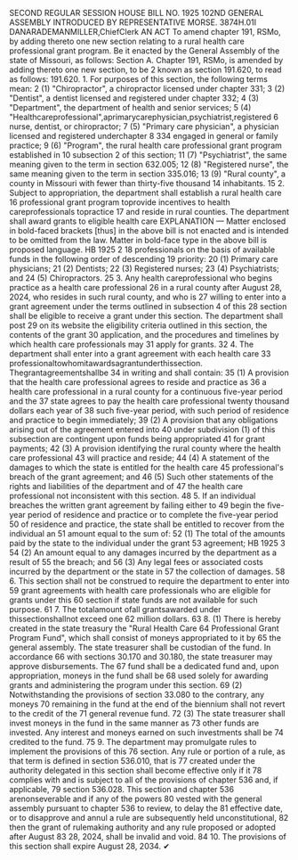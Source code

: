 SECOND REGULAR SESSION
HOUSE BILL NO. 1925
102ND GENERAL ASSEMBLY
INTRODUCED BY REPRESENTATIVE MORSE.
3874H.01I DANARADEMANMILLER,ChiefClerk
AN ACT
To amend chapter 191, RSMo, by adding thereto one new section relating to a rural health
care professional grant program.
Be it enacted by the General Assembly of the state of Missouri, as follows:
Section A. Chapter 191, RSMo, is amended by adding thereto one new section, to be
2 known as section 191.620, to read as follows:
191.620. 1. For purposes of this section, the following terms mean:
2 (1) "Chiropractor", a chiropractor licensed under chapter 331;
3 (2) "Dentist", a dentist licensed and registered under chapter 332;
4 (3) "Department", the department of health and senior services;
5 (4) "Healthcareprofessional",aprimarycarephysician,psychiatrist,registered
6 nurse, dentist, or chiropractor;
7 (5) "Primary care physician", a physician licensed and registered underchapter
8 334 engaged in general or family practice;
9 (6) "Program", the rural health care professional grant program established in
10 subsection 2 of this section;
11 (7) "Psychiatrist", the same meaning given to the term in section 632.005;
12 (8) "Registered nurse", the same meaning given to the term in section 335.016;
13 (9) "Rural county", a county in Missouri with fewer than thirty-five thousand
14 inhabitants.
15 2. Subject to appropriation, the department shall establish a rural health care
16 professional grant program toprovide incentives to health careprofessionals topractice
17 and reside in rural counties. The department shall award grants to eligible health care
EXPLANATION — Matter enclosed in bold-faced brackets [thus] in the above bill is not enacted and is
intended to be omitted from the law. Matter in bold-face type in the above bill is proposed language.
HB 1925 2
18 professionals on the basis of available funds in the following order of descending
19 priority:
20 (1) Primary care physicians;
21 (2) Dentists;
22 (3) Registered nurses;
23 (4) Psychiatrists; and
24 (5) Chiropractors.
25 3. Any health careprofessional who begins practice as a health care professional
26 in a rural county after August 28, 2024, who resides in such rural county, and who is
27 willing to enter into a grant agreement under the terms outlined in subsection 4 of this
28 section shall be eligible to receive a grant under this section. The department shall post
29 on its website the eligibility criteria outlined in this section, the contents of the grant
30 application, and the procedures and timelines by which health care professionals may
31 apply for grants.
32 4. The department shall enter into a grant agreement with each health care
33 professionaltowhomitawardsagrantunderthissection. Thegrantagreementshallbe
34 in writing and shall contain:
35 (1) A provision that the health care professional agrees to reside and practice as
36 a health care professional in a rural county for a continuous five-year period and the
37 state agrees to pay the health care professional twenty thousand dollars each year of
38 such five-year period, with such period of residence and practice to begin immediately;
39 (2) A provision that any obligations arising out of the agreement entered into
40 under subdivision (1) of this subsection are contingent upon funds being appropriated
41 for grant payments;
42 (3) A provision identifying the rural county where the health care professional
43 will practice and reside;
44 (4) A statement of the damages to which the state is entitled for the health care
45 professional's breach of the grant agreement; and
46 (5) Such other statements of the rights and liabilities of the department and of
47 the health care professional not inconsistent with this section.
48 5. If an individual breaches the written grant agreement by failing either to
49 begin the five-year period of residence and practice or to complete the five-year period
50 of residence and practice, the state shall be entitled to recover from the individual an
51 amount equal to the sum of:
52 (1) The total of the amounts paid by the state to the individual under the grant
53 agreement;
HB 1925 3
54 (2) An amount equal to any damages incurred by the department as a result of
55 the breach; and
56 (3) Any legal fees or associated costs incurred by the department or the state in
57 the collection of damages.
58 6. This section shall not be construed to require the department to enter into
59 grant agreements with health care professionals who are eligible for grants under this
60 section if state funds are not available for such purpose.
61 7. The totalamount ofall grantsawarded under thissectionshallnot exceed one
62 million dollars.
63 8. (1) There is hereby created in the state treasury the "Rural Health Care
64 Professional Grant Program Fund", which shall consist of moneys appropriated to it by
65 the general assembly. The state treasurer shall be custodian of the fund. In accordance
66 with sections 30.170 and 30.180, the state treasurer may approve disbursements. The
67 fund shall be a dedicated fund and, upon appropriation, moneys in the fund shall be
68 used solely for awarding grants and administering the program under this section.
69 (2) Notwithstanding the provisions of section 33.080 to the contrary, any moneys
70 remaining in the fund at the end of the biennium shall not revert to the credit of the
71 general revenue fund.
72 (3) The state treasurer shall invest moneys in the fund in the same manner as
73 other funds are invested. Any interest and moneys earned on such investments shall be
74 credited to the fund.
75 9. The department may promulgate rules to implement the provisions of this
76 section. Any rule or portion of a rule, as that term is defined in section 536.010, that is
77 created under the authority delegated in this section shall become effective only if it
78 complies with and is subject to all of the provisions of chapter 536 and, if applicable,
79 section 536.028. This section and chapter 536 arenonseverable and if any of the powers
80 vested with the general assembly pursuant to chapter 536 to review, to delay the
81 effective date, or to disapprove and annul a rule are subsequently held unconstitutional,
82 then the grant of rulemaking authority and any rule proposed or adopted after August
83 28, 2024, shall be invalid and void.
84 10. The provisions of this section shall expire August 28, 2034.
✔